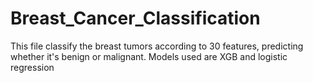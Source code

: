 # Breast_Cancer_Classification

This file classify the breast tumors according to 30 features, predicting whether it's benign or malignant. Models used are XGB and logistic regression
